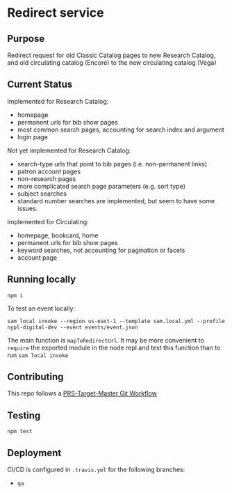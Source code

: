 # Redirect service

## Purpose

Redirect request for old Classic Catalog pages to new Research Catalog, and old circulating catalog (Encore) to the new circulating catalog (Vega)

## Current Status

Implemented for Research Catalog:

- homepage
- permanent urls for bib show pages
- most common search pages, accounting for search index and argument
- login page

Not yet implemented for Research Catalog:

- search-type urls that point to bib pages (i.e. non-permanent links)
- patron account pages
- non-research pages
- more complicated search page parameters (e.g. sort type)
- subject searches
- standard number searches are implemented, but seem to have some issues.

Implemented for Circulating:

- homepage, bookcard, home
- permanent urls for bib show pages
- keyword searches, not accounting for pagination or facets
- account page
## Running locally

```
npm i
```

To test an event locally:
```
sam local invoke --region us-east-1 --template sam.local.yml --profile nypl-digital-dev --event events/event.json
```

The main function is `mapToRedirectUrl`. It may be more convenient to `require` the exported module in the node repl and test this function than to run `sam local invoke`

## Contributing


This repo follows a [PRS-Target-Master Git Workflow](https://github.com/NYPL/engineering-general/blob/a19c78b028148465139799f09732e7eb10115eef/standards/git-workflow.md#prs-target-master-merge-to-deployment-branches)

## Testing

`npm test`

## Deployment

CI/CD is configured in `.travis.yml` for the following branches:

- `qa`
